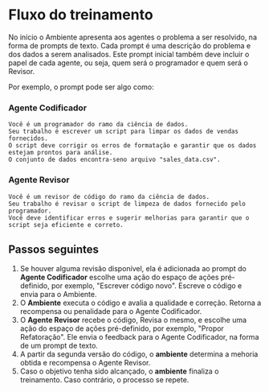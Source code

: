 # Fluxo do treinamento

No início o Ambiente apresenta aos agentes o problema a ser resolvido, na forma de prompts de texto. Cada prompt é uma descrição do problema e dos dados a serem analisados. Este prompt inicial também deve incluir o papel de cada agente, ou seja, quem será o programador e quem será o Revisor.

Por exemplo, o prompt pode ser algo como:

### Agente Codificador

```
Você é um programador do ramo da ciência de dados.
Seu trabalho é escrever um script para limpar os dados de vendas fornecidos.
O script deve corrigir os erros de formatação e garantir que os dados estejam prontos para análise.
O conjunto de dados encontra-seno arquivo "sales_data.csv".
```

### Agente Revisor

```
Você é um revisor de código do ramo da ciência de dados.
Seu trabalho é revisar o script de limpeza de dados fornecido pelo programador.
Você deve identificar erros e sugerir melhorias para garantir que o script seja eficiente e correto.
```

## Passos seguintes

1. Se houver alguma revisão disponível, ela é adicionada ao prompt do **Agente Codificador** escolhe uma ação do espaço de ações pré-definido, por exemplo, "Escrever código novo". Escreve o código e envia para o Ambiente.
2. O **Ambiente** executa o código e avalia a qualidade e correção. Retorna a recompensa ou penalidade para o Agente Codificador.
3. O **Agente Revisor** recebe o código, Revisa o mesmo, e escolhe uma ação do espaço de ações pré-definido, por exemplo, "Propor Refatoração". Ele envia o feedback para o Agente Codificador, na forma de um prompt de texto.
4. A partir da segunda versão do código, o **ambiente** determina a mehoria obtida e recompensa o Agente Revisor.
5. Caso o objetivo tenha sido alcançado, o **ambiente** finaliza o treinamento. Caso contrário, o processo se repete.
